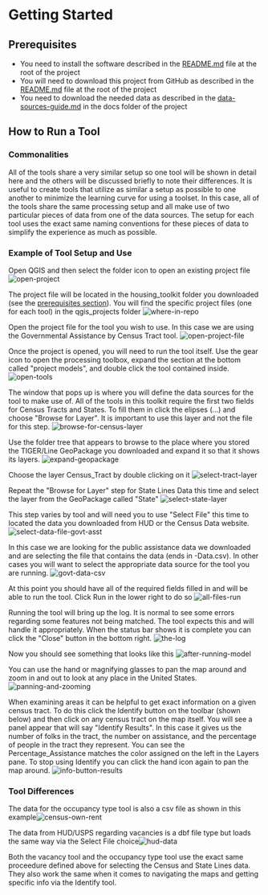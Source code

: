 # Getting Started

## Prerequisites

- You need to install the software described in the [README.md](../README.md) file at the root of the project
- You will need to download this project from GitHub as described in the [README.md](../README.md) file at the root of the project
- You need to download the needed data as described in the [data-sources-guide.md](./data-sources-guide.md) in the docs folder of the project

## How to Run a Tool

### Commonalities

All of the tools share a very similar setup so one tool will be shown in detail here and the others will be discussed briefly to note their differences. It is useful to create tools that utilize as similar a setup as possible to one another to minimize the learning curve for using a toolset. In this case, all of the tools share the same processing setup and all make use of two particular pieces of data from one of the data sources. The setup for each tool uses the exact same naming conventions for these pieces of data to simplify the experience as much as possible.

### Example of Tool Setup and Use

Open QGIS and then select the folder icon to open an existing project file
![open-project](../screencaps/open-project.png)



The project file will be located in the housing_toolkit folder you downloaded (see the [prerequisites section](#prerequisites )). You will find the specific project files (one for each tool) in the qgis_projects folder
![where-in-repo](../screencaps/where-in-repo.png)



Open the project file for the tool you wish to use. In this case we are using the Governmental Assistance by Census Tract tool.
![open-project-file](../screencaps/open-project-file.png)



Once the project is opened, you will need to run the tool itself. Use the gear icon to open the processing toolbox, expand the section at the bottom called "project models", and double click the tool contained inside.
![open-tools](../screencaps/open-tools.gif)



The window that pops up is where you will define the data sources for the tool to make use of. All of the tools in this toolkit require the first two fields for Census Tracts and States. To fill them in click the elipses (...) and choose "Browse for Layer". It is important to use this layer and not the file for this step.
![browse-for-census-layer](../screencaps/browse-for-census-layer.png)



Use the folder tree that appears to browse to the place where you stored the TIGER/Line GeoPackage you downloaded and expand it so that it shows its layers.
![expand-geopackage](../screencaps/expand-geopackage.png)



Choose the layer Census_Tract by double clicking on it
![select-tract-layer](../screencaps/select-tract-layer.png)



Repeat the "Browse for Layer" step for State Lines Data this time and select the layer from the GeoPackage called "State"
![select-state-layer](../screencaps/select-state-layer.png)



This step varies by tool and will need you to use "Select File" this time to located the data you downloaded from HUD or the Census Data website.
![select-data-file-govt-asst](../screencaps/select-data-file-govt-asst.png)



In this case we are looking for the public assistance data we downloaded and are selecting the file that contains the data (ends in -Data.csv). In other cases you will want to select the appropriate data source for the tool you are running.
![govt-data-csv](../screencaps/govt-data-csv.png)



At this point you should have all of the required fields filled in and will be able to run the tool. Click Run in the lower right to do so
![all-files-run](../screencaps/all-files-run.png)



Running the tool will bring up the log. It is normal to see some errors regarding some features not being matched. The tool expects this and will handle it appropriately. When the status bar shows it is complete you can click the "Close" button in the bottom right.
![the-log](../screencaps/the-log.png)



Now you should see something that looks like this
![after-running-model](..//screencaps/after-running-model.png)



You can use the hand or magnifying glasses to pan the map around and zoom in and out to look at any place in the United States.
![panning-and-zooming](../screencaps/panning-and-zooming.png)



When examining areas it can be helpful to get exact information on a given census tract. To do this click the Identify button on the toolbar (shown below) and then click on any census tract on the map itself. You will see a panel appear that will say "Identify Results". In this case it gives us the number of folks in the tract, the number on assistance, and the percentage of people in the tract they represent. You can see the Percentage_Assistance matches the color assigned on the left in the Layers pane. To stop using Identify you can click the hand icon again to pan the map around.
![info-button-results](..//screencaps/info-button-results.png)



### Tool Differences



The data for the occupancy type tool is also a csv file as shown in this example![census-own-rent](../screencaps/census-own-rent.png)



The data from HUD/USPS regarding vacancies is a dbf file type but loads the same way via the Select File choice![hud-data](../screencaps/hud-data.png)



Both the vacancy tool and the occupancy type tool use the exact same proceedure defined above for selecting the Census and State Lines data. They also work the same when it comes to navigating the maps and getting specific info via the Identify tool.